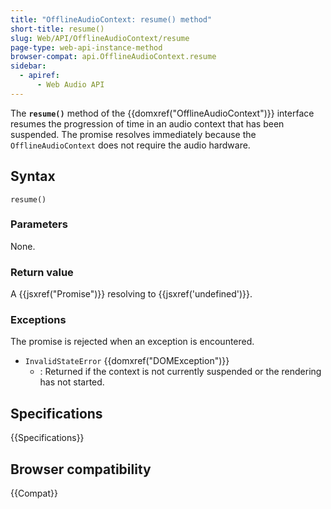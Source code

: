 ```yaml
---
title: "OfflineAudioContext: resume() method"
short-title: resume()
slug: Web/API/OfflineAudioContext/resume
page-type: web-api-instance-method
browser-compat: api.OfflineAudioContext.resume
sidebar:
  - apiref:
      - Web Audio API
---
```


The **`resume()`** method of the
{{domxref("OfflineAudioContext")}} interface resumes the progression of time in an audio
context that has been suspended. The promise resolves immediately because the
`OfflineAudioContext` does not require the audio hardware.

## Syntax

```js-nolint
resume()
```

### Parameters

None.

### Return value

A {{jsxref("Promise")}} resolving to {{jsxref('undefined')}}.

### Exceptions

The promise is rejected when an exception is encountered.

- `InvalidStateError` {{domxref("DOMException")}}
  - : Returned if the context is not currently suspended or the rendering has not started.

## Specifications

{{Specifications}}

## Browser compatibility

{{Compat}}
